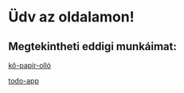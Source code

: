 # Üdv az oldalamon!

## Megtekintheti eddigi munkáimat:

[kő-papír-olló](https://tamaspeto1234.github.io/ko-papir-ollo/)

[todo-app](https://tamaspeto1234.github.io/hooks-todo-app/)

